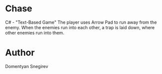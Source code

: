 # Chase
C# - "Text-Based Game" The player uses Arrow Pad to run away from the enemy. When the enemies run into each other, a trap is laid down, where other enemies run into them.

# Author
Domentyan Snegirev
